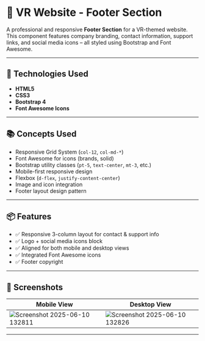 # 🦶 VR Website - Footer Section

A professional and responsive **Footer Section** for a VR-themed website. This component features company branding, contact information, support links, and social media icons – all styled using Bootstrap and Font Awesome.

---

## 🧰 Technologies Used

- **HTML5**
- **CSS3**
- **Bootstrap 4**
- **Font Awesome Icons**

---

## 📚 Concepts Used

- Responsive Grid System (`col-12`, `col-md-*`)
- Font Awesome for icons (brands, solid)
- Bootstrap utility classes (`pt-5`, `text-center`, `mt-3`, etc.)
- Mobile-first responsive design
- Flexbox (`d-flex`, `justify-content-center`)
- Image and icon integration
- Footer layout design pattern

---

## 📦 Features

- ✅ Responsive 3-column layout for contact & support info
- ✅ Logo + social media icons block
- ✅ Aligned for both mobile and desktop views
- ✅ Integrated Font Awesome icons
- ✅ Footer copyright

---

## 📸 Screenshots

| Mobile View | Desktop View |
|-------------|--------------|
| ![Screenshot 2025-06-10 132811](https://github.com/user-attachments/assets/0cf850be-1bf4-4a9a-849a-1c74d8d10818) | ![Screenshot 2025-06-10 132826](https://github.com/user-attachments/assets/957cfa5d-9f1b-4768-85f5-8f4ffeb63c31)|


---



